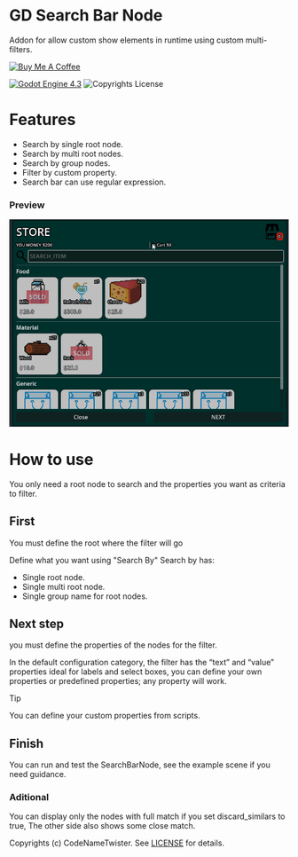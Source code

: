 # GD Search Bar Node
Addon for allow custom show elements in runtime using custom multi-filters.


<a href="https://www.buymeacoffee.com/twister" target="_blank"><img src="https://cdn.buymeacoffee.com/buttons/default-orange.png" alt="Buy Me A Coffee" height="41" width="174" border-radius="25"></a>

[![Godot Engine 4.3](https://img.shields.io/badge/Godot_Engine-4.x-blue)](https://godotengine.org/) ![Copyrights License](https://img.shields.io/badge/License-MIT-blue)

# Features
* Search by single root node.
* Search by multi root nodes.
* Search by group nodes.
* Filter by custom property.
* Search bar can use regular expression.

### Preview
![preview](images/preview.gif)

# How to use
You only need a root node to search and the properties you want as criteria to filter.

## First
You must define the root where the filter will go

Define what you want using "Search By"
Search by has:
* Single root node.
* Single multi root node.
* Single group name for root nodes.
  
## Next step
you must define the properties of the nodes for the filter.

In the default configuration category, the filter has the “text” and “value” properties ideal for labels and select boxes, you can define your own properties or predefined properties; any property will work.

>[!TIP]
>You can define your custom properties from scripts.

## Finish
You can run and test the SearchBarNode, see the example scene if you need guidance.

### Aditional
You can display only the nodes with full match if you set discard_similars to true, The other side also shows some close match.

Copyrights (c) CodeNameTwister. See [LICENSE](LICENSE) for details.

[godot engine]: https://godotengine.org/
